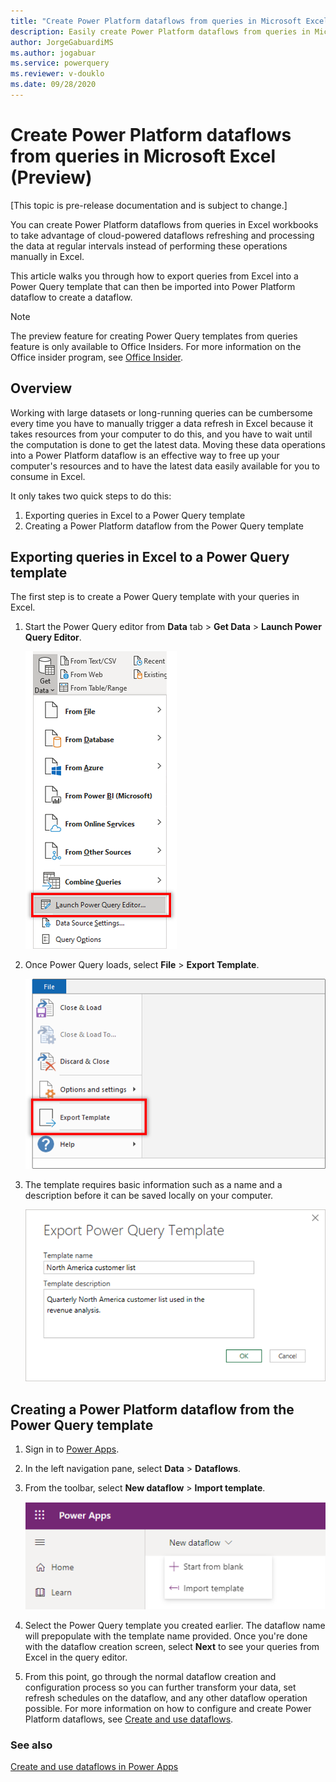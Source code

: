```yaml
---
title: "Create Power Platform dataflows from queries in Microsoft Excel (Preview)"
description: Easily create Power Platform dataflows from queries in Microsoft Excel
author: JorgeGabuardiMS
ms.author: jogabuar
ms.service: powerquery
ms.reviewer: v-douklo
ms.date: 09/28/2020
---
```


# Create Power Platform dataflows from queries in Microsoft Excel (Preview)

[This topic is pre-release documentation and is subject to change.]

You can create Power Platform dataflows from queries in Excel workbooks to take advantage of cloud-powered dataflows refreshing and processing the data at regular intervals instead of performing these operations manually in Excel. 

This article walks you through how to export queries from Excel into a Power Query template that can then be imported into Power Platform dataflow to create a dataflow. 

> [!NOTE]
> The preview feature for creating Power Query templates from queries feature is only available to Office Insiders. For more information on the Office insider program, see [Office Insider](https://insider.office.com).

## Overview
Working with large datasets or long-running queries can be cumbersome every time you have to manually trigger a data refresh in Excel because it takes resources from your computer to do this, and you have to wait until the computation is done to get the latest data. Moving these data operations into a Power Platform dataflow is an effective way to free up your computer's resources and to have the latest data easily available for you to consume in Excel.

It only takes two quick steps to do this:
1. Exporting queries in Excel to a Power Query template
2. Creating a Power Platform dataflow from the Power Query template

## Exporting queries in Excel to a Power Query template
The first step is to create a Power Query template with your queries in Excel. 

1. Start the Power Query editor from **Data** tab > **Get Data** > **Launch Power Query Editor**.

    ![Launch the Power Query editor in Excel from the Get Data dropdown](images/excel-launch-pq-editor.png)

2.  Once Power Query loads, select **File** > **Export Template**. 

    ![Export template option located in the File menu](images/excel-export-template.png "Export template option located in the File menu")

3.  The template requires basic information such as a name and a description before it can be saved locally on your computer. 

    ![Export template UI in Excel](images/excel-export-template-ui.png "Export template UI in Excel")



## Creating a Power Platform dataflow from the Power Query template

1. Sign in to [Power Apps](https://make.powerapps.com).

2. In the left navigation pane, select **Data** > **Dataflows**. 

3. From the toolbar, select **New dataflow** > **Import template**. 

    ![Import Power Query template in Power Platform dataflows](images/powerplatform-dataflow-template-import.png "Import Power Query template in Power Platform dataflows")

4. Select the Power Query template you created earlier. The dataflow name will prepopulate with the template name provided. Once you're done with the dataflow creation screen, select **Next** to see your queries from Excel in the query editor. 

5. From this point, go through the normal dataflow creation and configuration process so you can further transform your data, set refresh schedules on the dataflow, and any other dataflow operation possible. For more information on how to configure and create Power Platform dataflows, see [Create and use dataflows](dataflows/create-use.md).

### See also
[Create and use dataflows in Power Apps](/powerapps/maker/common-data-service/create-and-use-dataflows)
